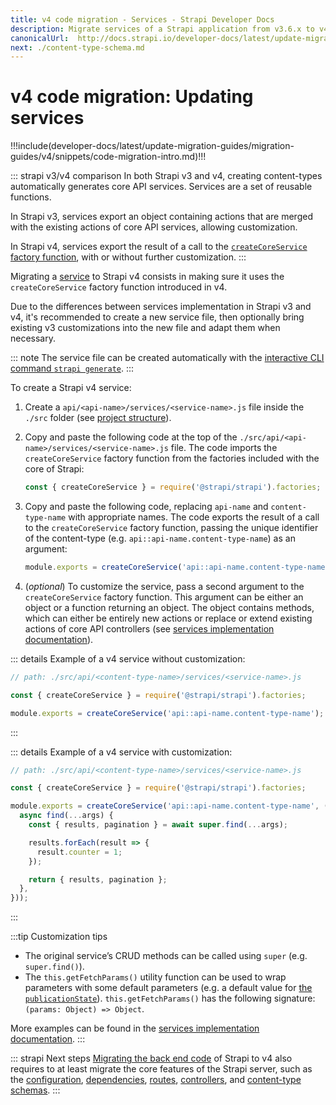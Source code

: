 ```yaml
---
title: v4 code migration - Services - Strapi Developer Docs
description: Migrate services of a Strapi application from v3.6.x to v4.0.x
canonicalUrl:  http://docs.strapi.io/developer-docs/latest/update-migration-guides/migration-guides/v4/code/backend/services.html
next: ./content-type-schema.md
---
```


# v4 code migration: Updating services

!!!include(developer-docs/latest/update-migration-guides/migration-guides/v4/snippets/code-migration-intro.md)!!!

::: strapi v3/v4 comparison
In both Strapi v3 and v4, creating content-types automatically generates core API services. Services are a set of reusable functions.

In Strapi v3, services export an object containing actions that are merged with the existing actions of core API services, allowing customization.

In Strapi v4, services export the result of a call to the [`createCoreService` factory function](/developer-docs/latest/development/backend-customization/services.md#adding-a-new-service), with or without further customization.
:::

Migrating a [service](/developer-docs/latest/development/backend-customization/services.md) to Strapi v4 consists in making sure it uses the `createCoreService` factory function introduced in v4.

Due to the differences between services implementation in Strapi v3 and v4, it's recommended to create a new service file, then optionally bring existing v3 customizations into the new file and adapt them when necessary.

::: note
The service file can be created automatically with the [interactive CLI command `strapi generate`](/developer-docs/latest/developer-resources/cli/CLI.md#strapi-generate).
:::

To create a Strapi v4 service:

1. Create a `api/<api-name>/services/<service-name>.js` file inside the `./src` folder (see [project structure](/developer-docs/latest/setup-deployment-guides/file-structure.md)).

2. Copy and paste the following code at the top of the `./src/api/<api-name>/services/<service-name>.js` file. The code imports the `createCoreService` factory function from the factories included with the core of Strapi:

    ```js
    const { createCoreService } = require('@strapi/strapi').factories;
    ```

3. Copy and paste the following code, replacing `api-name` and `content-type-name` with appropriate names. The code exports the result of a call to the `createCoreService` factory function, passing the unique identifier of the content-type (e.g. `api::api-name.content-type-name`) as an argument:

    ```js
    module.exports = createCoreService('api::api-name.content-type-name')
    ```

4. (_optional_) To customize the service, pass a second argument to the `createCoreService` factory function. This argument can be either an object or a function returning an object. The object contains methods, which can either be entirely new actions or replace or extend existing actions of core API controllers (see [services implementation documentation](/developer-docs/latest/development/backend-customization/services.md#implementation)).

::: details Example of a v4 service without customization:

  ```jsx
  // path: ./src/api/<content-type-name>/services/<service-name>.js

  const { createCoreService } = require('@strapi/strapi').factories;

  module.exports = createCoreService('api::api-name.content-type-name');
  ```

:::

::: details Example of a v4 service with customization:

  ```jsx
  // path: ./src/api/<content-type-name>/services/<service-name>.js

  const { createCoreService } = require('@strapi/strapi').factories;

  module.exports = createCoreService('api::api-name.content-type-name', ({ strapi }) => ({
    async find(...args) {
      const { results, pagination } = await super.find(...args);

      results.forEach(result => {
        result.counter = 1;
      });

      return { results, pagination };
    },
  }));

  ```

:::

:::tip Customization tips

- The original service’s CRUD methods can be called using `super` (e.g. `super.find()`).
- The `this.getFetchParams()` utility function can be used to wrap parameters with some default parameters (e.g. a default value for [the `publicationState`](/developer-docs/latest/developer-resources/database-apis-reference/rest/filtering-locale-publication.md#publication-state)). `this.getFetchParams()` has the following signature: `(params: Object) => Object`.

More examples can be found in the [services implementation documentation](/developer-docs/latest/development/backend-customization/services.md#implementation).
:::

::: strapi Next steps
[Migrating the back end code](/developer-docs/latest/update-migration-guides/migration-guides/v4/code/backend.md) of Strapi to v4 also requires to at least migrate the core features of the Strapi server, such as the [configuration](/developer-docs/latest/update-migration-guides/migration-guides/v4/code/backend/configuration.md), [dependencies](/developer-docs/latest/update-migration-guides/migration-guides/v4/code/backend/dependencies.md), [routes](/developer-docs/latest/update-migration-guides/migration-guides/v4/code/backend/routes.md), [controllers](/developer-docs/latest/update-migration-guides/migration-guides/v4/code/backend/controllers.md), and [content-type schemas](/developer-docs/latest/update-migration-guides/migration-guides/v4/code/backend/content-type-schema.md).
:::
